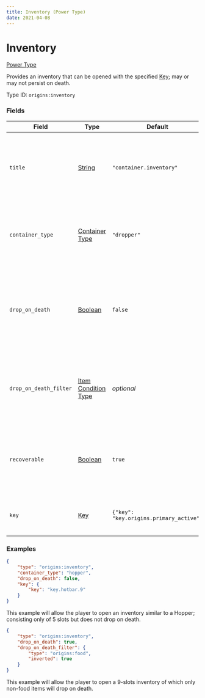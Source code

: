 ```yaml
---
title: Inventory (Power Type)
date: 2021-04-08
---
```


# Inventory

[Power Type](../power_types.md)

Provides an inventory that can be opened with the specified [Key](../data_types/key.md); may or may not persist on death.

Type ID: `origins:inventory`


### Fields

Field  | Type | Default | Description
-------|------|---------|-------------
`title` | [String](../data_types/string.md) | `"container.inventory"` | The translation key or literal text to use as the display name for the inventory.
`container_type` | [Container Type](../data_types/container_type.md) | `"dropper"` | Determines what type of container the inventory will be similar to.
`drop_on_death` | [Boolean](../data_types/boolean.md) | `false` | When this is set to true, the player will drop the items in the inventory on death (vanishing items will vanish!).
`drop_on_death_filter` | [Item Condition Type](../item_condition_types.md) | _optional_ | If this is set, only item stacks matching this condition will be dropped on death.
`recoverable` | [Boolean](../data_types/boolean.md) | `true` | Determines if the content of the inventory should be dropped upon losing the power.
`key` | [Key](../data_types/key.md) | `{"key": "key.origins.primary_active"}` | Which active key this power should respond to.


### Examples

```json
{
	"type": "origins:inventory",
	"container_type": "hopper",
	"drop_on_death": false,
	"key": {
		"key": "key.hotbar.9"
	}
}
```

This example will allow the player to open an inventory similar to a Hopper; consisting only of 5 slots but does not drop on death.
<br>

```json
{
  	"type": "origins:inventory",
  	"drop_on_death": true,
	"drop_on_death_filter": {
		"type": "origins:food",
		"inverted": true
	}
}
```

This example will allow the player to open a 9-slots inventory of which only non-food items will drop on death.
